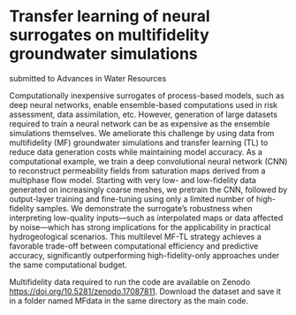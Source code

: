 # Transfer learning of neural surrogates on multifidelity groundwater simulations
submitted to Advances in Water Resources

Computationally inexpensive surrogates of process-based models, such as deep neural networks, enable ensemble-based computations used in risk assessment, data assimilation, etc. However, generation of large datasets required to train a neural network can be as expensive as the ensemble simulations themselves. We ameliorate this challenge by using data from multifidelity (MF) groundwater simulations and transfer learning (TL) to reduce data generation costs while maintaining model accuracy. As a computational example, we train a deep convolutional neural network (CNN) to reconstruct permeability fields from saturation maps derived from a multiphase flow model.  Starting with very low- and low-fidelity data generated on increasingly coarse meshes, we pretrain the CNN, followed by output-layer training and fine-tuning using only a limited number of high-fidelity samples. We  demonstrate the surrogate’s robustness when interpreting low-quality inputs—such as interpolated maps or data affected by noise—which has strong implications for the applicability in practical hydrogeological scenarios. This multilevel MF-TL strategy achieves a favorable trade-off between computational efficiency and predictive accuracy, significantly outperforming high-fidelity-only approaches under the same computational budget.


Multifidelity data required to run the code are available on Zenodo https://doi.org/10.5281/zenodo.17087811. Download the dataset and save it in a folder named MFdata in the same directory as the main code.
